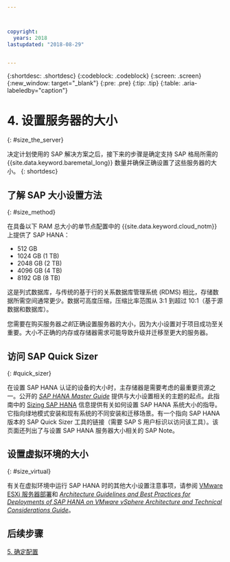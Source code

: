 ```yaml
---



copyright:
  years: 2018
lastupdated: "2018-08-29"


---
```


{:shortdesc: .shortdesc}
{:codeblock: .codeblock}
{:screen: .screen}
{:new_window: target="_blank"}
{:pre: .pre}
{:tip: .tip}
{:table: .aria-labeledby="caption"}


# 4. 设置服务器的大小
{: #size_the_server}

决定计划使用的 SAP 解决方案之后，接下来的步骤是确定支持 SAP 格局所需的 {{site.data.keyword.baremetal_long}} 数量并确保正确设置了这些服务器的大小。
{: shortdesc}

## 了解 SAP 大小设置方法
{: #size_method}

在具备以下 RAM 总大小的单节点配置中的 {{site.data.keyword.cloud_notm}} 上提供了 SAP HANA： 
  * 512 GB
  * 1024 GB (1 TB)
  * 2048 GB (2 TB)
  * 4096 GB (4 TB)
  * 8192 GB (8 TB)
  
这是列式数据库，与传统的基于行的关系数据库管理系统 (RDMS) 相比，存储数据所需空间通常更少。数据可高度压缩，压缩比率范围从 3:1 到超过 10:1（基于源数据和数据库）。 

您需要在购买服务器*之前*正确设置服务器的大小，因为大小设置对于项目成功至关重要。大小不正确的内存或存储器需求可能导致升级并迁移至更大的服务器。

## 访问 SAP Quick Sizer
{: #quick_sizer}

在设置 SAP HANA 认证的设备的大小时，主存储器是需要考虑的最重要资源之一。公开的 [*SAP HANA Master Guide*](https://help.sap.com/doc/e95f6750b0fd10148ea5c6be75016694/2.0.00/en-US/SAP_HANA_Master_Guide_en.pdf) 提供与大小设置相关的主题的起点。此指南中的 [Sizing SAP HANA](https://help.sap.com/viewer/eb3777d5495d46c5b2fa773206bbfb46/2.0.00/en-US/d4a122a7bb57101493e3f5ca08e6b039.html) 信息提供有关如何设置 SAP HANA 系统大小的指导。它指向绿地模式安装和现有系统的不同安装和迁移场景。有一个指向 SAP HANA 版本的 SAP Quick Sizer 工具的链接（需要 SAP S 用户标识以访问该工具）。该页面还列出了与设置 SAP HANA 服务器大小相关的 SAP Note。 

## 设置虚拟环境的大小
{: #size_virtual}

有关在虚拟环境中运行 SAP HANA 时的其他大小设置注意事项，请参阅 [VMware ESXi 服务器部署](/docs/infrastructure/sap-hana/hana-considerations.html#vmware-server)和 [*Architecture Guidelines and Best Practices for Deployments of SAP HANA on VMware vSphere Architecture and Technical Considerations Guide*](https://www.vmware.com/content/dam/digitalmarketing/vmware/en/pdf/whitepaper/sap_hana_on_vmware_vsphere_best_practices_guide-white-paper.pdf)。

## 后续步骤

 [5. 确定配置](/docs/infrastructure/sap-hana/hana-determine-configuration.html)

